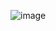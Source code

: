 ![image](https://user-images.githubusercontent.com/28194425/172404610-b351b760-fd60-4b5d-bb89-1cce87594db6.png)

